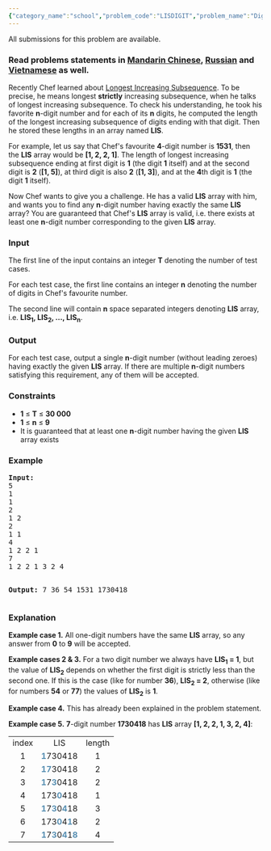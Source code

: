 ```yaml
---
{"category_name":"school","problem_code":"LISDIGIT","problem_name":"Digit Longest Increasing Subsequences 2","languages_supported":{"0":"ADA","1":"ASM","2":"BASH","3":"BF","4":"C","5":"C99 strict","6":"CAML","7":"CLOJ","8":"CLPS","9":"CPP 4.3.2","10":"CPP 4.9.2","11":"CPP14","12":"CS2","13":"D","14":"ERL","15":"FORT","16":"FS","17":"GO","18":"HASK","19":"ICK","20":"ICON","21":"JAVA","22":"JS","23":"LISP clisp","24":"LISP sbcl","25":"LUA","26":"NEM","27":"NICE","28":"NODEJS","29":"PAS fpc","30":"PAS gpc","31":"PERL","32":"PERL6","33":"PHP","34":"PIKE","35":"PRLG","36":"PYPY","37":"PYTH","38":"PYTH 3.4","39":"RUBY","40":"SCALA","41":"SCM chicken","42":"SCM guile","43":"SCM qobi","44":"ST","45":"TCL","46":"TEXT","47":"WSPC"},"max_timelimit":3,"source_sizelimit":50000,"problem_author":"alex_2oo8","problem_tester":"kingofnumbers","date_added":"21-01-2017","tags":{"0":"alex_2oo8","1":"cakewalk","2":"constructive","3":"cook78","4":"lis"},"editorial_url":"https://discuss.codechef.com/problems/LISDIGIT","time":{"view_start_date":1485109800,"submit_start_date":1485109800,"visible_start_date":1485109800,"end_date":1735669800},"layout":"problem"}
---
```

<span class="solution-visible-txt">All submissions for this problem are available.</span><h3> Read problems statements in <a target="_blank" href="http://www.codechef.com/download/translated/COOK78/mandarin/LISDIGIT.pdf">Mandarin Chinese</a>, <a target="_blank" href="http://www.codechef.com/download/translated/COOK78/russian/LISDIGIT.pdf">Russian</a> and <a target="_blank" href="http://www.codechef.com/download/translated/COOK78/vietnamese/LISDIGIT.pdf">Vietnamese</a> as well.</h3>


<p>Recently Chef learned about <a href="https://en.wikipedia.org/wiki/Longest_increasing_subsequence">Longest Increasing Subsequence</a>. To be precise, he means longest <b>strictly</b> increasing subsequence, when he talks of longest increasing subsequence.  To check his understanding, he took his favorite <b>n</b>-digit number and for each of its <b>n</b> digits, he computed the length of the longest increasing subsequence of digits ending with that digit. Then he stored these lengths in an array named <b>LIS</b>.</p>

<p>For example, let us say that Chef's favourite <b>4</b>-digit number is <b>1531</b>, then the <b>LIS</b> array would be <b>[1, 2, 2, 1]</b>. The length of longest increasing subsequence ending at first digit is <b>1</b> (the digit <b>1</b> itself) and at the second digit is <b>2</b> (<b>[1, 5]</b>), at third digit is also <b>2</b> (<b>[1, 3]</b>), and at the <b>4</b>th digit is <b>1</b> (the digit <b>1</b> itself).</p>

<p>Now Chef wants to give you a challenge. He has a valid <b>LIS</b> array with him, and wants you to find any <b>n</b>-digit number having exactly the same <b>LIS</b> array? You are guaranteed that Chef's <b>LIS</b> array is valid, i.e. there exists at least one <b>n</b>-digit number corresponding to the given <b>LIS</b> array.</p>

<h3>Input</h3>
<p>The first line of the input contains an integer <b>T</b> denoting the number of test cases. </p>
<p>For each test case, the first line contains an integer <b>n</b> denoting the number of digits in Chef's favourite number.</p>
<p>The second line will contain <b>n</b> space separated integers denoting <b>LIS</b> array, i.e. <b>LIS<sub>1</sub>, LIS<sub>2</sub>, ..., LIS<sub>n</sub></b>.</p>

<h3>Output</h3>
<p>For each test case, output a single <b>n</b>-digit number (without leading zeroes) having exactly the given <b>LIS</b> array. If there are multiple <b>n</b>-digit numbers satisfying this requirement, any of them will be accepted.</p>

<h3>Constraints</h3>
<ul>
    <li><b>1</b> ≤ <b>T</b> ≤ <b>30 000</b></li>
    <li><b>1</b> ≤ <b>n</b> ≤ <b>9</b></li>
    <li>It is guaranteed that at least one <b>n</b>-digit number having the given <b>LIS</b> array exists
</ul>

<h3>Example</h3>
<pre><b>Input:</b>
5
1 
1
2 
1 2
2 
1 1
4
1 2 2 1
7 
1 2 2 1 3 2 4

<b>Output:</b>
7
36
54
1531
1730418
</pre>

<h3>Explanation</h3>
<p><b>Example case 1.</b> All one-digit numbers have the same <b>LIS</b> array, so any answer from <b>0</b> to <b>9</b> will be accepted.</p>

<p><b>Example cases 2 & 3.</b> For a two digit number we always have <b>LIS<sub>1</sub> = 1</b>, but the value of <b>LIS<sub>2</sub></b> depends on whether the first digit is strictly less than the second one. If this is the case (like for number <b>36</b>), <b>LIS<sub>2</sub> = 2</b>, otherwise (like for numbers <b>54</b> or <b>77</b>) the values of <b>LIS<sub>2</sub></b> is <b>1</b>.</p>

<p><b>Example case 4.</b> This has already been explained in the problem statement.</p>
<p><b>Example case 5.</b> <b>7</b>-digit number <b>1730418</b> has <b>LIS</b> array <b>[1, 2, 2, 1, 3, 2, 4]</b>:
<center><table>
    <tr align="center">
        <td>index</td>
        <td>LIS</td>
        <td>length</td>
    </tr>
    <tr align="center">
        <td>1</td>
        <td><font color="#578fb2"><b>1</b></font>730418</td>
        <td>1</td>
    </tr>
    <tr align="center">
        <td>2</td>
        <td><font color="#578fb2"><b>17</b></font>30418</td>
        <td>2</td>
    </tr>
    <tr align="center">
        <td>3</td>
        <td><font color="#578fb2"><b>1</b></font>7<font color="#578fb2"><b>3</b></font>0418</td>
        <td>2</td>
    </tr>
    <tr align="center">
        <td>4</td>
        <td>173<font color="#578fb2"><b>0</b></font>418</td>
        <td>1</td>
    </tr>
    <tr align="center">
        <td>5</td>
        <td><font color="#578fb2"><b>1</b></font>7<font color="#578fb2"><b>3</b></font>0<font color="#578fb2"><b>4</b></font>18</td>
        <td>3</td>
    </tr>
    <tr align="center">
        <td>6</td>
        <td>173<font color="#578fb2"><b>0</b></font>4<font color="#578fb2"><b>1</b></font>8</td>
        <td>2</td>
    </tr>
    <tr align="center">
        <td>7</td>
        <td><font color="#578fb2"><b>1</b></font>7<font color="#578fb2"><b>3</b></font>0<font color="#578fb2"><b>4</b></font>1<font color="#578fb2"><b>8</b></font></td>
        <td>4</td>
    </tr>
</table></center>
</p>